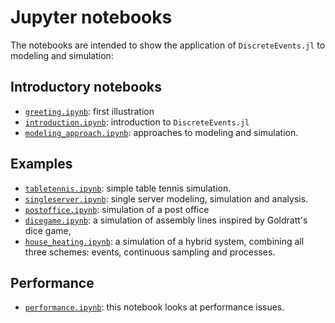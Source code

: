 # Jupyter notebooks

The notebooks are intended to show the application of `DiscreteEvents.jl` to modeling and simulation:

## Introductory notebooks

- [`greeting.ipynb`](https://nbviewer.jupyter.org/github/pbayer/DiscreteEvents.jl/blob/master/docs/notebooks/greeting.ipynb): first illustration
- [`introduction.ipynb`](https://nbviewer.jupyter.org/github/pbayer/DiscreteEvents.jl/blob/master/docs/notebooks/introduction.ipynb): introduction to `DiscreteEvents.jl`
- [`modeling_approach.ipynb`](https://nbviewer.jupyter.org/github/pbayer/DiscreteEvents.jl/blob/master/docs/notebooks/modeling_approach.ipynb): approaches to modeling and simulation.

## Examples

- [`tabletennis.ipynb`](https://nbviewer.jupyter.org/github/pbayer/DiscreteEvents.jl/blob/master/docs/notebooks/tabletennis.ipynb): simple table tennis simulation.
- [`singleserver.ipynb`](https://nbviewer.jupyter.org/github/pbayer/DiscreteEvents.jl/blob/master/docs/notebooks/singleserver.ipynb): single server modeling, simulation and analysis.
- [`postoffice.ipynb`](https://nbviewer.jupyter.org/github/pbayer/DiscreteEvents.jl/blob/master/docs/notebooks/postoffice.ipynb): simulation of a post office
- [`dicegame.ipynb`](https://nbviewer.jupyter.org/github/pbayer/DiscreteEvents.jl/blob/master/docs/notebooks/dicegame.ipynb): a simulation of assembly lines inspired by Goldratt's dice game,
- [`house_heating.ipynb`](https://nbviewer.jupyter.org/github/pbayer/DiscreteEvents.jl/blob/master/docs/notebooks/house_heating.ipynb): a simulation of a hybrid system,
  combining all three schemes: events, continuous sampling and processes.

## Performance

- [`performance.ipynb`](https://nbviewer.jupyter.org/github/pbayer/DiscreteEvents.jl/blob/master/docs/notebooks/performance.ipynb): this notebook looks at performance issues.
